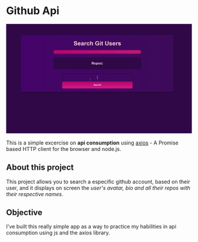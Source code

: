 
# Github Api

![interface gif](readme/interface.gif)

This is a simple excercise on **api consumption** using [axios](https://github.com/axios/axios) - A Promise based HTTP client for the browser and node.js.


## About this project
This project allows you to search a especific github account, based on their user, and it displays on screen the *user's avatar, bio and all their repos with their respective names*.


## Objective
I've built this really simple app as a way to practice my habilities in api consumption using js and the axios library.
